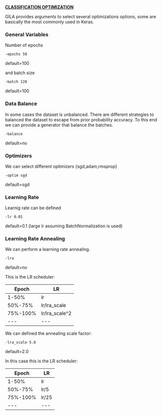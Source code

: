 <span style="text-decoration:underline;">**CLASSIFICATION OPTIMIZATION**<span>

GILA provides arguments to select several optimizations options, some are basically the most commonly used in Keras.

### General Variables

Number of epochs

~~~shell
-epochs 50
~~~

default=100

and batch size

~~~shell
-batch 128
~~~

default=100

### Data Balance

In some cases the dataset is unbalanced. There are different strategies to balanced the dataset to escape from prior probability accuracy. To this end we can provide a generator that balance the batches.

~~~shell
-balance
~~~

default=no

### Optimizers

We can select different optimizers {sgd,adam,rmsprop}

~~~shell
-optim sgd
~~~

default=sgd

### Learning Rate

Learnig rate can be defined

~~~shell
-lr 0.01
~~~

default=0.1 (large lr assuming BatchNormalization is used)


### Learning Rate Annealing

We can perform a learning rate annealing.

~~~shell
-lra
~~~

default=no

This is the LR scheduler:

|   Epoch	|  LR 	|
|---	|---	|
| 1-50%  	|  lr  	|   
| 50%-75%  	| lr/lra_scale  	|
| 75%-100%  	| lr/lra_scale^2  	|
| ---  	| ---  	|


We can defined the annealing scale factor:

~~~shell
-lra_scale 5.0
~~~

default=2.0


In this case this is the LR scheduler:

|   Epoch	|  LR 	|
|---	|---	|
| 1-50%  	|  lr  	|   
| 50%-75%  	| lr/5  	|
| 75%-100%  	| lr/25  	|
| ---  	| ---  	|
